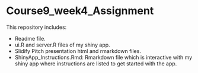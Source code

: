 # Course9_week4_Assignment

This repository includes:
* Readme file.
* ui.R and server.R files of my shiny app.
* Slidify Pitch presentation html and rmarkdown files.
* ShinyApp_Instructions.Rmd: Rmarkdown file which is interactive with my shiny app where instructions are listed to get started with the app.

